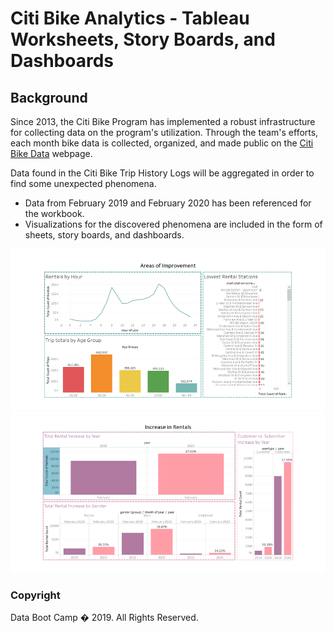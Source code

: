 # Citi Bike Analytics - Tableau Worksheets, Story Boards, and Dashboards

## Background


Since 2013, the Citi Bike Program has implemented a robust infrastructure for collecting data on the program's utilization. Through the team's efforts, each month bike data is collected, organized, and made public on the [Citi Bike Data](https://www.citibikenyc.com/system-data) webpage.

Data found in the Citi Bike Trip History Logs will be aggregated in order to find some unexpected phenomena.

* Data from February 2019 and February 2020 has been referenced for the workbook.
* Visualizations for the discovered phenomena are included in the form of sheets, story boards, and dashboards. 



![Needs Improvement Dashboard](images/improvement.png)
![Increases Dashboard](images/increase.png)



### Copyright

Data Boot Camp � 2019. All Rights Reserved.

